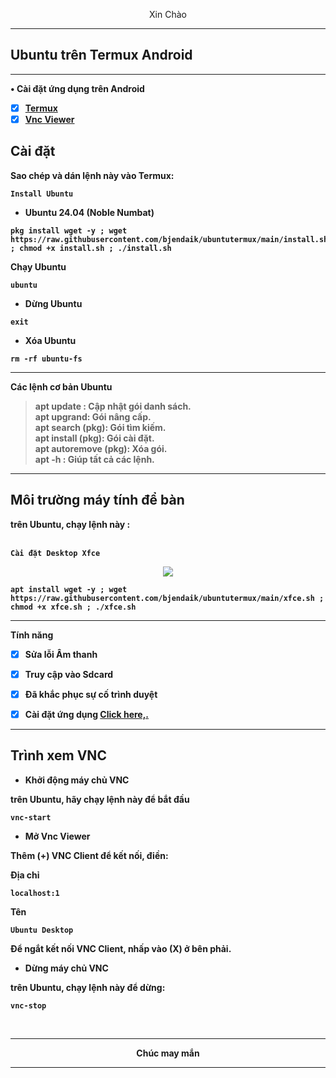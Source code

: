 
<p align="center">Xin Chào</br><b>

---
## Ubuntu trên Termux Android

---
• Cài đặt ứng dụng trên Android
- [x] [Termux](https://apkcombo.com/id/termux/com.termux)
- [x] [Vnc Viewer](https://play.google.com/store/apps/details?id=com.realvnc.viewer.android)

## Cài đặt

Sao chép và dán lệnh này vào Termux:
</br>
<summary><b><code>Install Ubuntu</code></b></summary>

* Ubuntu 24.04 (Noble Numbat)
```
pkg install wget -y ; wget https://raw.githubusercontent.com/bjendaik/ubuntutermux/main/install.sh ; chmod +x install.sh ; ./install.sh
```

Chạy Ubuntu
```
ubuntu
```

* Dừng Ubuntu
```
exit
```

* Xóa Ubuntu
```
rm -rf ubuntu-fs
```

---
Các lệnh cơ bản Ubuntu
> apt update : Cập nhật gói danh sách.</br>
> apt upgrand: Gói nâng cấp.</br>
> apt search (pkg): Gói tìm kiếm.</br>
> apt install (pkg): Gói cài đặt.</br>
> apt autoremove (pkg): Xóa gói.</br>
> apt -h : Giúp tất cả các lệnh.

---
## Môi trường máy tính để bàn

trên Ubuntu, chạy lệnh này :

</br>
<summary><b><code>Cài đặt Desktop Xfce</code></b></summary>
<p align="center"><img src="https://raw.githubusercontent.com/wahasa/Ubuntu/main/Images/xfce.jpg"</p>

```
apt install wget -y ; wget https://raw.githubusercontent.com/bjendaik/ubuntutermux/main/xfce.sh ; chmod +x xfce.sh ; ./xfce.sh
```

---
Tính năng
- [x] Sửa lỗi Âm thanh
- [x] Truy cập vào Sdcard
- [x] Đã khắc phục sự cố trình duyệt
- [x] Cài đặt ứng dụng [Click here,.](https://github.com/wahasa/Ubuntu/tree/main/Apps)


---
## Trình xem VNC

* Khởi động máy chủ VNC

trên Ubuntu, hãy chạy lệnh này để bắt đầu
```
vnc-start
```

* Mở Vnc Viewer

Thêm (+) VNC Client để kết nối, điền:

Địa chỉ
```
localhost:1
```

Tên
```
Ubuntu Desktop
```

Để ngắt kết nối VNC Client, nhấp vào (X) ở bên phải.

* Dừng máy chủ VNC

trên Ubuntu, chạy lệnh này để dừng:
```
vnc-stop
```
</br>

---
<p align="center">Chúc may mắn</p>

---
